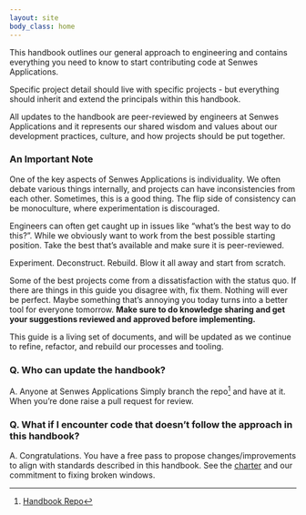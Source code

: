 ```yaml
---
layout: site
body_class: home
---
```


This handbook outlines our general approach to engineering and contains everything you need to know to start contributing code at Senwes Applications.

Specific project detail should live with specific projects - but everything should inherit and extend the principals within this handbook.

All updates to the handbook are peer-reviewed by engineers at Senwes Applications and it represents our shared wisdom and values about our development practices, culture, and how projects should be put together.

### An Important Note

One of the key aspects of Senwes Applications is individuality. We often debate various things internally, and projects can have inconsistencies from each other. Sometimes, this is a good thing. The flip side of consistency can be monoculture, where experimentation is discouraged.

Engineers can often get caught up in issues like “what’s the best way to do this?”. While we obviously want to work from the best possible starting position. Take the best that’s available and make sure it is peer-reviewed.

Experiment. Deconstruct. Rebuild. Blow it all away and start from scratch.

Some of the best projects come from a dissatisfaction with the status quo. If there are things in this guide you disagree with, fix them. Nothing will ever be perfect. Maybe something that’s annoying you today turns into a better tool for everyone tomorrow. <b>Make sure to do knowledge sharing and get your suggestions reviewed and approved before implementing.</b>

This guide is a living set of documents, and will be updated as we continue to refine, refactor, and rebuild our processes and tooling.
### Q. Who can update the handbook?

A. Anyone at Senwes Applications Simply branch the repo[^1] and have at it. When you’re done raise a pull request for review.
### Q. What if I encounter code that doesn’t follow the approach in this handbook?

A. Congratulations. You have a free pass to propose changes/improvements to align with standards described in this handbook. See the [charter](topics/charter.html) and our commitment to fixing broken windows.

[^1]: [Handbook Repo](https://github.com/Senwes/senwes.github.io)